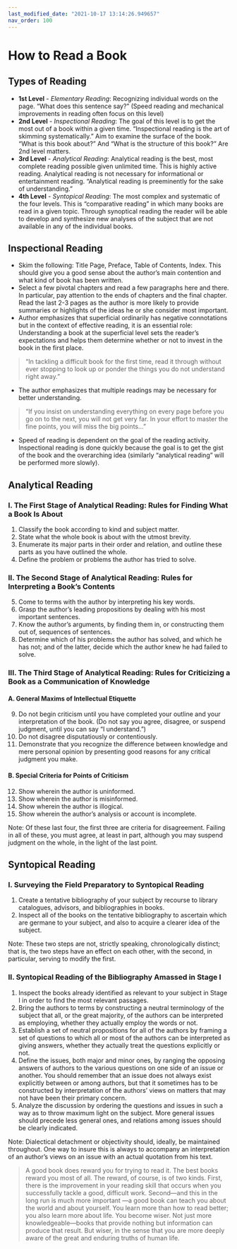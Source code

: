 ```yaml
---
last_modified_date: "2021-10-17 13:14:26.949657"
nav_order: 100
---
```


# How to Read a Book

## Types of Reading
- **1st Level** - *Elementary Reading*: Recognizing individual words on the page. “What does this sentence say?” (Speed reading and mechanical improvements in reading often focus on this level)
- **2nd Level** - *Inspectional Reading*: The goal of this level is to get the most out of a book within a given time. “Inspectional reading is the art of skimming systematically.” Aim to examine the surface of the book. “What is this book about?” And “What is the structure of this book?” Are 2nd level matters.
- **3rd Level** - *Analytical Reading*: Analytical reading is the best, most complete reading possible given unlimited time. This is highly active reading. Analytical reading is not necessary for informational or entertainment reading. “Analytical reading is preeminently for the sake of understanding.”
- **4th Level** - *Syntopical Reading*: The most complex and systematic of the four levels. This is “comparative reading” in which many books are read in a given topic. Through synoptical reading the reader will be able to develop and synthesize new analyses of the subject that are not available in any of the individual books.
## Inspectional Reading
- Skim the following: Title Page, Preface, Table of Contents, Index. This should give you a good sense about the author’s main contention and what kind of book has been written.
- Select a few pivotal chapters and read a few paragraphs here and there. In particular, pay attention to the ends of chapters and the final chapter. Read the last 2-3 pages as the author is more likely to provide summaries or highlights of the ideas he or she consider most important.
- Author emphasizes that superficial ordinarily has negative connotations but in the context of effective reading, it is an essential role: Understanding a book at the superficial level sets the reader’s expectations and helps them determine whether or not to invest in the book in the first place.

> “In tackling a difficult book for the first time, read it through without ever stopping to look up or ponder the things you do not understand right away.”

- The author emphasizes that multiple readings may be necessary for better understanding.

> “If you insist on understanding everything on every page before you go on to the next, you will not get very far. In your effort to master the fine points, you will miss the big points…”

- Speed of reading is dependent on the goal of the reading activity. Inspectional reading is done quickly because the goal is to get the gist of the book and the overarching idea (similarly “analytical reading” will be performed more slowly).

## Analytical Reading
### I. The First Stage of Analytical Reading: Rules for Finding What a Book Is About
1. Classify the book according to kind and subject matter.
2. State what the whole book is about with the utmost brevity.
3. Enumerate its major parts in their order and relation, and outline these parts as you have outlined the whole.
4. Define the problem or problems the author has tried to solve.

### II. The Second Stage of Analytical Reading: Rules for Interpreting a Book’s Contents
5. Come to terms with the author by interpreting his key words.
6. Grasp the author’s leading propositions by dealing with his most important sentences.
7. Know the author’s arguments, by finding them in, or constructing them out of, sequences of sentences.
8. Determine which of his problems the author has solved, and which he has not; and of the latter, decide which the author knew he had failed to solve.

### III. The Third Stage of Analytical Reading: Rules for Criticizing a Book as a Communication of Knowledge
#### A. General Maxims of Intellectual Etiquette
9. Do not begin criticism until you have completed your outline and your interpretation of the book. (Do not say you agree, disagree, or suspend judgment, until you can say “I understand.”)
10. Do not disagree disputatiously or contentiously.
11. Demonstrate that you recognize the difference between knowledge and mere personal opinion by presenting good reasons for any critical judgment you make.

#### B. Special Criteria for Points of Criticism
12. Show wherein the author is uninformed.
13. Show wherein the author is misinformed.
14. Show wherein the author is illogical.
15. Show wherein the author’s analysis or account is incomplete.

Note: Of these last four, the first three are criteria for disagreement. Failing in all of these, you must agree, at least in part, although you may suspend judgment on the whole, in the light of the last point.

## Syntopical Reading 
### I. Surveying the Field Preparatory to Syntopical Reading
1. Create a tentative bibliography of your subject by recourse to library catalogues, advisors, and bibliographies in books.
2. Inspect all of the books on the tentative bibliography to ascertain which are germane to your subject, and also to acquire a clearer idea of the subject.

Note: These two steps are not, strictly speaking, chronologically distinct; that is, the two steps have an effect on each other, with the second, in particular, serving to modify the first.

### II. Syntopical Reading of the Bibliography Amassed in Stage I
1. Inspect the books already identified as relevant to your subject in Stage I in order to find the most relevant passages.
2. Bring the authors to terms by constructing a neutral terminology of the subject that all, or the great majority, of the authors can be interpreted as employing, whether they actually employ the words or not.
3. Establish a set of neutral propositions for all of the authors by framing a set of questions to which all or most of the authors can be interpreted as giving answers, whether they actually treat the questions explicitly or not.
4. Define the issues, both major and minor ones, by ranging the opposing answers of authors to the various questions on one side of an issue or another. You should remember that an issue does not always exist explicitly between or among authors, but that it sometimes has to be constructed by interpretation of the authors’ views on matters that may not have been their primary concern.
5. Analyze the discussion by ordering the questions and issues in such a way as to throw maximum light on the subject. More general issues should precede less general ones, and relations among issues should be clearly indicated.

Note: Dialectical detachment or objectivity should, ideally, be maintained throughout. One way to insure this is always to accompany an interpretation of an author’s views on an issue with an actual quotation from his text.

> A good book does reward you for trying to read it. The best books reward you most of all. The reward, of course, is of two kinds. First, there is the improvement in your reading skill that occurs when you successfully tackle a good, difficult work. Second—and this in the long run is much more important —a good book can teach you about the world and about yourself. You learn more than how to read better; you also learn more about life. You become wiser. Not just more knowledgeable—books that provide nothing but information can produce that result. But wiser, in the sense that you are more deeply aware of the great and enduring truths of human life.